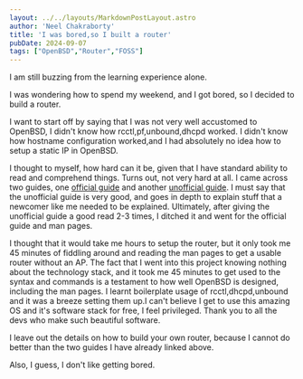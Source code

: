 ```yaml
---
layout: ../../layouts/MarkdownPostLayout.astro
author: 'Neel Chakraborty'
title: 'I was bored,so I built a router'
pubDate: 2024-09-07
tags: ["OpenBSD","Router","FOSS"]
---
```


I am still buzzing from the learning experience alone. 

I was wondering how to spend my weekend, and I got bored, so I decided to build a router. 

I want to start off by saying that I was not very well accustomed to OpenBSD, I didn't know how rcctl,pf,unbound,dhcpd worked. I didn't know how hostname configuration worked,and I had absolutely no idea how to setup a static IP in OpenBSD. 

I thought to myself, how hard can it be, given that I have standard ability to read and comprehend things. Turns out, not very hard at all. I came across two guides, one [official guide](https://www.openbsd.org/faq/pf/example1.html) and another [unofficial guide](https://openbsdrouterguide.net/). I must say that the unofficial guide is very good, and goes in depth to explain stuff that a newcomer like me needed to be explained. Ultimately, after giving the unofficial guide a good read 2-3 times, I ditched it and went for the official guide and man pages. 

I thought that it would take me hours to setup the router, but it only took me 45 minutes of fiddling around and reading the man pages to get a usable router without an AP. The fact that I went into this project knowing nothing about the technology stack, and it took me 45 minutes to get used to the syntax and commands is a testament to how well OpenBSD is designed, including the man pages. I learnt boilerplate usage of rcctl,dhcpd,unbound and it was a breeze setting them up.I can't believe I get to use this amazing OS and it's software stack for free, I feel privileged. Thank you to all the devs who make such beautiful software.

I leave out the details on how to build your own router, because I cannot do better than the two guides I have already linked above. 

Also, I guess, I don't like getting bored. 
